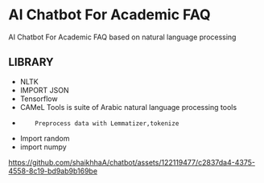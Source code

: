 # AI Chatbot For Academic FAQ

 AI Chatbot For Academic FAQ based on natural language processing
 
## LIBRARY 
-	NLTK 
-	IMPORT JSON 
-	Tensorflow 
-	CAMeL Tools is suite of Arabic natural language processing tools
-	      Preprocess data with Lemmatizer,tokenize 
-	Import random 
-	import numpy

https://github.com/shaikhhaA/chatbot/assets/122119477/c2837da4-4375-4558-8c19-bd9ab9b169be

